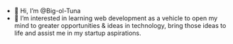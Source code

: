 - 👋 Hi, I’m @Big-ol-Tuna
- 👀 I’m interested in learning web development as a vehicle to open my mind to greater opportunities & ideas in technology, bring those ideas to life and assist me in my startup aspirations.

